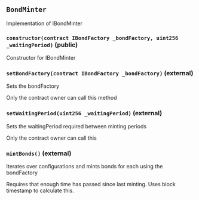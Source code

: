 ## `BondMinter`

Implementation of IBondMinter

### `constructor(contract IBondFactory _bondFactory, uint256 _waitingPeriod)` (public)

Constructor for IBondMinter

### `setBondFactory(contract IBondFactory _bondFactory)` (external)

Sets the bondFactory

Only the contract owner can call this method

### `setWaitingPeriod(uint256 _waitingPeriod)` (external)

Sets the waitingPeriod required between minting periods

Only the contract owner can call this

### `mintBonds()` (external)

Iterates over configurations and mints bonds for each using the bondFactory

Requires that enough time has passed since last minting. Uses block timestamp to calculate this.
